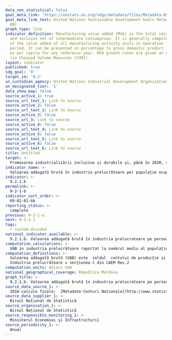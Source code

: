 ```yaml
---
data_non_statistical: false
goal_meta_link: 'https://unstats.un.org/sdgs/metadata/files/Metadata-09-02-01.pdf '
goal_meta_link_text: United Nations Sustainable Development Goals Metadata (PDF 217
  KB)
graph_type: line
indicator_definition: Manufacturing value added (MVA) is the total value of goods
  and services net of intermediate consumption. It is generally compiled as the sum
  of the value added of all manufacturing activity units in operation in the reference
  period. It can be presented in percentage to gross domestic product (GDP) as well
  as per capita for any reference year. MVA growth rates are given at constant prices
  (in Chained Volume Measures [CVM]).
layout: indicator
published: true
sdg_goal: '9'
target_id: '9.2'
un_custodian_agency: United Nations Industrial Development Organization (UNIDO)
un_designated_tier: '1'
data_show_map: false
source_active_1: true
source_url_text_1: Link to source
source_active_2: false
source_url_text_2: Link to Source
source_active_3: false
source_url_3: Link to source
source_active_4: false
source_url_text_4: Link to source
source_active_5: false
source_url_text_5: Link to source
source_active_6: false
source_url_text_6: Link to source
title: Untitled
target: >-
  Promovarea industrializării incluzive și durabile și, până în 2030, sporirea semnificativă a ratei de ocupare și a Produsului Intern Brut în industrie, în conformitate cu circumstanțele naționale, și dublarea acestei cote în țările cel mai puțin dezvoltate
indicator_name: >-
  Valoarea adăugată brută în industria prelucrătoare per populație ocupată în industrie, prețuri constante
indicator: >-
  9.2.1.b
permalink: >-
  9-2-1-b
indicator_sort_order: >-
  09-02-01-bb
reporting_status: >-
  complete
previous: 9-2-1-a
next: 9-2-1-1
tags:
  - custom.divided
national_indicator_available: >-
  9.2.1.b. Valoarea adăugată brută în industria prelucratoare pe persoană, dolari SUA, prețuri constante
computation_calculations: >-
  VAB in industria prelucrătoare raportat la numărul mediu al populației, prețuri constante.
computation_definitions: >-
  Valoarea adăugată brută (VAB) este  soldul  contului de producție și se măsoară ca diferența dintre valoarea bunurilor și serviciilor produse (evaluate la prețuri de bază) și consumul intermediar (evaluat la prețurile cumpărătorului), reprezentând deci valoarea nou creată în procesul de producție.  VAB este repartizată pe activități economice conform NACE rev.2.<br> 
  Industria prelucrătoare = secțiunea C din CAEM Rev.2
computation_units: dolari SUA
national_geographical_coverage: Republica Moldova
graph_title: >-
  9.2.1.b. Valoarea adăugată brută în industria prelucratoare pe persoană, dolari SUA, prețuri constante
source_data_source_1: >-
  2016-calcule finale;  [Metadate-Conturi Naționale](http://www.statistica.md/public/files/Metadate/Conturi_nationale.pdf)
source_data_supplier_1: >-
  Biroul Național de Statistică
source_organisation_1: >-
  Biroul Național de Statistică
source_responsible_monitoring_1: >-
  Ministerul Economiei și Infrastructurii
source_periodicity_1: >-
  Anual
---
```

